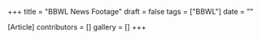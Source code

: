 +++
title = "BBWL News Footage"
draft = false
tags = ["BBWL"]
date = ""

[Article]
contributors = []
gallery = []
+++